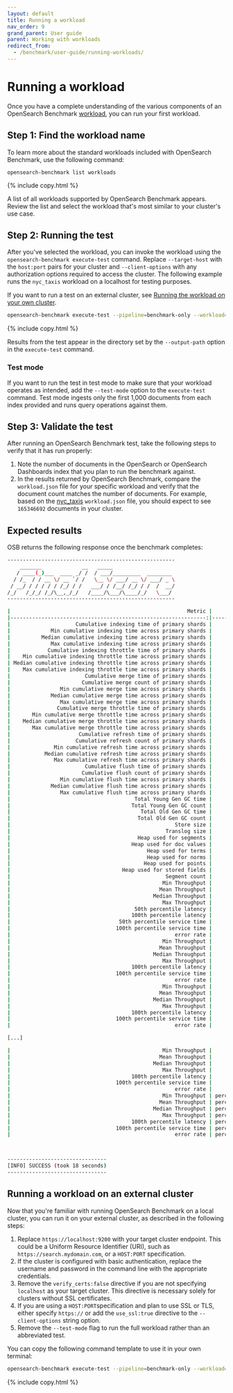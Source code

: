 ```yaml
---
layout: default
title: Running a workload
nav_order: 9
grand_parent: User guide
parent: Working with workloads
redirect_from: 
  - /benchmark/user-guide/running-workloads/
---
```


# Running a workload

Once you have a complete understanding of the various components of an OpenSearch Benchmark [workload]({{site.url}}{{site.baseurl}}/benchmark/user-guide/understanding-workloads/anatomy-of-a-workload/), you can run your first workload. 

## Step 1: Find the workload name

To learn more about the standard workloads included with OpenSearch Benchmark, use the following command:

```
opensearch-benchmark list workloads 
```
{% include copy.html %}

A list of all workloads supported by OpenSearch Benchmark appears. Review the list and select the workload that's most similar to your cluster's use case.

## Step 2: Running the test

After you've selected the workload, you can invoke the workload using the `opensearch-benchmark execute-test` command. Replace  `--target-host` with the `host:port` pairs for your cluster and `--client-options` with any authorization options required to access the cluster. The following example runs the `nyc_taxis` workload on a localhost for testing purposes. 

If you want to run a test on an external cluster, see [Running the workload on your own cluster](#running-a-workload-on-an-external-cluster).

```bash
opensearch-benchmark execute-test --pipeline=benchmark-only --workload=nyc_taxis --target-host=https://localhost:9200 --client-options=basic_auth_user:admin,basic_auth_password:admin,verify_certs:false
```
{% include copy.html %}


Results from the test appear in the directory set by the `--output-path` option in the `execute-test` command.

### Test mode

If you want to run the test in test mode to make sure that your workload operates as intended, add the `--test-mode` option to the `execute-test` command. Test mode ingests only the first 1,000 documents from each index provided and runs query operations against them.

## Step 3: Validate the test

After running an OpenSearch Benchmark test, take the following steps to verify that it has run properly:

1. Note the number of documents in the OpenSearch or OpenSearch Dashboards index that you plan to run the benchmark against.
2. In the results returned by OpenSearch Benchmark, compare the `workload.json` file for your specific workload and verify that the document count matches the number of documents. For example, based on the [nyc_taxis](https://github.com/opensearch-project/opensearch-benchmark-workloads/blob/main/nyc_taxis/workload.json#L20) `workload.json` file, you should expect to see `165346692` documents in your cluster.

## Expected results

OSB returns the following response once the benchmark completes:

```bash
------------------------------------------------------
    _______             __   _____
   / ____(_)___  ____ _/ /  / ___/_________  ________
  / /_  / / __ \/ __ `/ /   \__ \/ ___/ __ \/ ___/ _ \
 / __/ / / / / / /_/ / /   ___/ / /__/ /_/ / /  /  __/
/_/   /_/_/ /_/\__,_/_/   /____/\___/\____/_/   \___/
------------------------------------------------------

|                                                         Metric |                                       Task |       Value |   Unit |
|---------------------------------------------------------------:|-------------------------------------------:|------------:|-------:|
|                     Cumulative indexing time of primary shards |                                            |     0.02655 |    min |
|             Min cumulative indexing time across primary shards |                                            |           0 |    min |
|          Median cumulative indexing time across primary shards |                                            |  0.00176667 |    min |
|             Max cumulative indexing time across primary shards |                                            |   0.0140333 |    min |
|            Cumulative indexing throttle time of primary shards |                                            |           0 |    min |
|    Min cumulative indexing throttle time across primary shards |                                            |           0 |    min |
| Median cumulative indexing throttle time across primary shards |                                            |           0 |    min |
|    Max cumulative indexing throttle time across primary shards |                                            |           0 |    min |
|                        Cumulative merge time of primary shards |                                            |   0.0102333 |    min |
|                       Cumulative merge count of primary shards |                                            |           3 |        |
|                Min cumulative merge time across primary shards |                                            |           0 |    min |
|             Median cumulative merge time across primary shards |                                            |           0 |    min |
|                Max cumulative merge time across primary shards |                                            |   0.0102333 |    min |
|               Cumulative merge throttle time of primary shards |                                            |           0 |    min |
|       Min cumulative merge throttle time across primary shards |                                            |           0 |    min |
|    Median cumulative merge throttle time across primary shards |                                            |           0 |    min |
|       Max cumulative merge throttle time across primary shards |                                            |           0 |    min |
|                      Cumulative refresh time of primary shards |                                            |   0.0709333 |    min |
|                     Cumulative refresh count of primary shards |                                            |         118 |        |
|              Min cumulative refresh time across primary shards |                                            |           0 |    min |
|           Median cumulative refresh time across primary shards |                                            |  0.00186667 |    min |
|              Max cumulative refresh time across primary shards |                                            |   0.0511667 |    min |
|                        Cumulative flush time of primary shards |                                            |  0.00963333 |    min |
|                       Cumulative flush count of primary shards |                                            |           4 |        |
|                Min cumulative flush time across primary shards |                                            |           0 |    min |
|             Median cumulative flush time across primary shards |                                            |           0 |    min |
|                Max cumulative flush time across primary shards |                                            |  0.00398333 |    min |
|                                        Total Young Gen GC time |                                            |           0 |      s |
|                                       Total Young Gen GC count |                                            |           0 |        |
|                                          Total Old Gen GC time |                                            |           0 |      s |
|                                         Total Old Gen GC count |                                            |           0 |        |
|                                                     Store size |                                            | 0.000485923 |     GB |
|                                                  Translog size |                                            | 2.01873e-05 |     GB |
|                                         Heap used for segments |                                            |           0 |     MB |
|                                       Heap used for doc values |                                            |           0 |     MB |
|                                            Heap used for terms |                                            |           0 |     MB |
|                                            Heap used for norms |                                            |           0 |     MB |
|                                           Heap used for points |                                            |           0 |     MB |
|                                    Heap used for stored fields |                                            |           0 |     MB |
|                                                  Segment count |                                            |          32 |        |
|                                                 Min Throughput |                                      index |     3008.97 | docs/s |
|                                                Mean Throughput |                                      index |     3008.97 | docs/s |
|                                              Median Throughput |                                      index |     3008.97 | docs/s |
|                                                 Max Throughput |                                      index |     3008.97 | docs/s |
|                                        50th percentile latency |                                      index |     351.059 |     ms |
|                                       100th percentile latency |                                      index |     365.058 |     ms |
|                                   50th percentile service time |                                      index |     351.059 |     ms |
|                                  100th percentile service time |                                      index |     365.058 |     ms |
|                                                     error rate |                                      index |           0 |      % |
|                                                 Min Throughput |                   wait-until-merges-finish |       28.41 |  ops/s |
|                                                Mean Throughput |                   wait-until-merges-finish |       28.41 |  ops/s |
|                                              Median Throughput |                   wait-until-merges-finish |       28.41 |  ops/s |
|                                                 Max Throughput |                   wait-until-merges-finish |       28.41 |  ops/s |
|                                       100th percentile latency |                   wait-until-merges-finish |     34.7088 |     ms |
|                                  100th percentile service time |                   wait-until-merges-finish |     34.7088 |     ms |
|                                                     error rate |                   wait-until-merges-finish |           0 |      % |
|                                                 Min Throughput |     percolator_with_content_president_bush |       36.09 |  ops/s |
|                                                Mean Throughput |     percolator_with_content_president_bush |       36.09 |  ops/s |
|                                              Median Throughput |     percolator_with_content_president_bush |       36.09 |  ops/s |
|                                                 Max Throughput |     percolator_with_content_president_bush |       36.09 |  ops/s |
|                                       100th percentile latency |     percolator_with_content_president_bush |     35.9822 |     ms |
|                                  100th percentile service time |     percolator_with_content_president_bush |     7.93048 |     ms |
|                                                     error rate |     percolator_with_content_president_bush |           0 |      % |

[...]

|                                                 Min Throughput |          percolator_with_content_ignore_me |        16.1 |  ops/s |
|                                                Mean Throughput |          percolator_with_content_ignore_me |        16.1 |  ops/s |
|                                              Median Throughput |          percolator_with_content_ignore_me |        16.1 |  ops/s |
|                                                 Max Throughput |          percolator_with_content_ignore_me |        16.1 |  ops/s |
|                                       100th percentile latency |          percolator_with_content_ignore_me |     131.798 |     ms |
|                                  100th percentile service time |          percolator_with_content_ignore_me |     69.5237 |     ms |
|                                                     error rate |          percolator_with_content_ignore_me |           0 |      % |
|                                                 Min Throughput | percolator_no_score_with_content_ignore_me |       29.37 |  ops/s |
|                                                Mean Throughput | percolator_no_score_with_content_ignore_me |       29.37 |  ops/s |
|                                              Median Throughput | percolator_no_score_with_content_ignore_me |       29.37 |  ops/s |
|                                                 Max Throughput | percolator_no_score_with_content_ignore_me |       29.37 |  ops/s |
|                                       100th percentile latency | percolator_no_score_with_content_ignore_me |     45.5703 |     ms |
|                                  100th percentile service time | percolator_no_score_with_content_ignore_me |      11.316 |     ms |
|                                                     error rate | percolator_no_score_with_content_ignore_me |           0 |      % |



--------------------------------
[INFO] SUCCESS (took 18 seconds)
--------------------------------
```



## Running a workload on an external cluster

Now that you're familiar with running OpenSearch Benchmark on a local cluster, you can run it on your external cluster, as described in the following steps:

1. Replace `https://localhost:9200` with your target cluster endpoint. This could be a Uniform Resource Identifier (URI), such as `https://search.mydomain.com`, or a `HOST:PORT` specification.
2. If the cluster is configured with basic authentication, replace the username and password in the command line with the appropriate credentials.
3. Remove the `verify_certs:false` directive if you are not specifying `localhost` as your target cluster. This directive is necessary solely for clusters without SSL certificates.
4. If you are using a `HOST:PORT`specification and plan to use SSL or TLS, either specify `https://` or add the `use_ssl:true` directive to the `--client-options` string option.
5. Remove the `--test-mode` flag to run the full workload rather than an abbreviated test.

You can copy the following command template to use it in your own terminal:

```bash
opensearch-benchmark execute-test --pipeline=benchmark-only --workload=nyc_taxis --target-host=<OpenSearch Cluster Endpoint> --client-options=basic_auth_user:admin,basic_auth_password:admin
```
{% include copy.html %}
